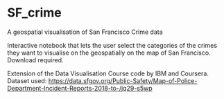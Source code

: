 # SF_crime
A geospatial visualisation of San Francisco Crime data

Interactive notebook that lets the user select the categories of the crimes they want to visualise on the geospatially on the map of San Francisco.
Download required.

Extension of the Data Visualisation Course code by IBM and Coursera.
Dataset used:
https://data.sfgov.org/Public-Safety/Map-of-Police-Department-Incident-Reports-2018-to-/jq29-s5wp
